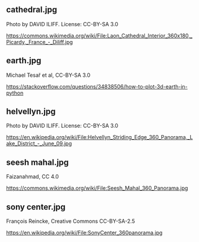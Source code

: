 ## cathedral.jpg

Photo by DAVID ILIFF. License: CC-BY-SA 3.0

https://commons.wikimedia.org/wiki/File:Laon_Cathedral_Interior_360x180,_Picardy,_France_-_Diliff.jpg

## earth.jpg

Michael Tesař et al, CC-BY-SA 3.0

https://stackoverflow.com/questions/34838506/how-to-plot-3d-earth-in-python

## helvellyn.jpg

Photo by DAVID ILIFF. License: CC-BY-SA 3.0

https://en.wikipedia.org/wiki/File:Helvellyn_Striding_Edge_360_Panorama,_Lake_District_-_June_09.jpg

## seesh mahal.jpg

Faizanahmad, CC 4.0

https://commons.wikimedia.org/wiki/File:Seesh_Mahal_360_Panorama.jpg

## sony center.jpg

François Reincke, Creative Commons CC-BY-SA-2.5

https://en.wikipedia.org/wiki/File:SonyCenter_360panorama.jpg